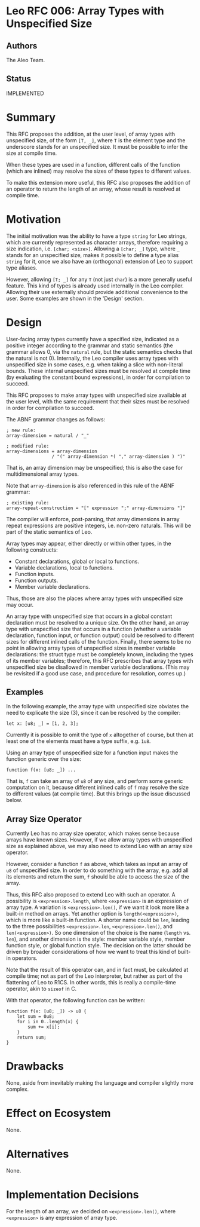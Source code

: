 # Leo RFC 006: Array Types with Unspecified Size

## Authors

The Aleo Team.

## Status

IMPLEMENTED

# Summary

This RFC proposes the addition, at the user level, of array types with unspecified size,
of the form `[T, _]`, where `T` is the element type and the underscore stands for an unspecified size.
It must be possible to infer the size at compile time.

When these types are used in a function,
different calls of the function (which are inlined) may resolve the sizes of these types to different values.

To make this extension more useful, this RFC also proposes the addition of
an operator to return the length of an array, whose result is resolved at compile time.

# Motivation

The initial motivation was the ability to have a type `string` for Leo strings,
which are currently represented as character arrays,
therefore requiring a size indication, i.e. `[char; <size>]`.
Allowing a `[char; _]` type, where `_` stands for an unspecified size,
makes it possible to define a type alias `string` for it,
once we also have an (orthogonal) extension of Leo to support type aliases.

However, allowing `[T; _]` for any `T` (not just `char`) is a more generally useful feature.
This kind of types is already used internally in the Leo compiler.
Allowing their use externally should provide additional convenience to the user.
Some examples are shown in the 'Design' section.

# Design

User-facing array types currently have a specified size, indicated as a positive integer according to the grammar and static semantics
(the grammar allows 0, via the `natural` rule, but the static semantics checks that the natural is not 0).
Internally, the Leo compiler uses array types with unspecified size in some cases, e.g. when taking a slice with non-literal bounds.
These internal unspecified sizes must be resolved at compile time (by evaluating the constant bound expressions), in order for compilation to succeed.

This RFC proposes to make array types with unspecified size available at the user level,
with the same requirement that their sizes must be resolved in order for compilation to succeed.

The ABNF grammar changes as follows:
```
; new rule:
array-dimension = natural / "_"

; modified rule:
array-dimensions = array-dimension
                 / "(" array-dimension *( "," array-dimension ) ")"
```
That is, an array dimension may be unspecified; this is also the case for multidimensional array types.

Note that `array-dimension` is also referenced in this rule of the ABNF grammar:
```
; existing rule:
array-repeat-construction = "[" expression ";" array-dimensions "]"
```
The compiler will enforce, post-parsing, that array dimensions in array repeat expressions are positive integers, i.e. non-zero naturals.
This will be part of the static semantics of Leo.

Array types may appear, either directly or within other types, in the following constructs:
- Constant declarations, global or local to functions.
- Variable declarations, local to functions.
- Function inputs.
- Function outputs.
- Member variable declarations.

Thus, those are also the places where array types with unspecified size may occur.

An array type with unspecified size that occurs in a global constant declaration must be resolved to a unique size.
On the other hand, an array type with unspecified size that occurs in a function
(whether a variable declaration, function input, or function output)
could be resolved to different sizes for different inlined calls of the function.
Finally, there seems to be no point in allowing array types of unspecified sizes in member variable declarations:
the struct type must be completely known, including the types of its member variables;
therefore, this RFC prescribes that array types with unspecified size be disallowed in member variable declarations.
(This may be revisited if a good use case, and procedure for resolution, comes up.)

## Examples

In the following example, the array type with unspecified size obviates the need to explicate the size (3),
since it can be resolved by the compiler:
```
let x: [u8; _] = [1, 2, 3];
```
Currently it is possible to omit the type of `x` altogether of course,
but then at least one of the elements must have a type suffix, e.g. `1u8`.

Using an array type of unspecified size for a function input makes the function generic over the size:
```
function f(x: [u8; _]) ...
```
That is, `f` can take an array of `u8` of any size, and perform some generic computation on it,
because different inlined calls of `f` may resolve the size to different values (at compile time).
But this brings up the issue discussed below.

## Array Size Operator

Currently Leo has no array size operator, which makes sense because arrays have known sizes.
However, if we allow array types with unspecified size as explained above,
we may also need to extend Leo with an array size operator.

However, consider a function `f` as above, which takes as input an array of `u8` of unspecified size.
In order to do something with the array, e.g. add all its elements and return the sum,
`f` should be able to access the size of the array.

Thus, this RFC also proposed to extend Leo with such an operator.
A possibility is `<expression>.length`, where `<expression>` is an expression of array type.
A variation is `<expression>.len()`, if we want it look more like a built-in method on arrays.
Yet another option is `length(<expression>)`, which is more like a built-in function.
A shorter name could be `len`, leading to the three possibilities
`<expression>.len`, `<expression>.len()`, and `len(<expression>)`.
So one dimension of the choice is the name (`length` vs. `len`),
and another dimension is the style:
member variable style,
member function style,
or global function style.
The decision on the latter should be driven by broader considerations
of how we want to treat this kind of built-in operators.

Note that the result of this operator can, and in fact must, be calculated at compile time;
not as part of the Leo interpreter, but rather as part of the flattening of Leo to R1CS.
In other words, this is really a compile-time operator, akin to `sizeof` in C.

With that operator, the following function can be written:
```
function f(x: [u8; _]) -> u8 {
    let sum = 0u8;
    for i in 0..length(x) {
        sum += x[i];
    }
    return sum;
}
```

# Drawbacks

None, aside from inevitably making the language and compiler slightly more complex.

# Effect on Ecosystem

None.

# Alternatives

None.

# Implementation Decisions

For the length of an array, we decided on `<expression>.len()`, where `<expression>` is any expression of array type.
